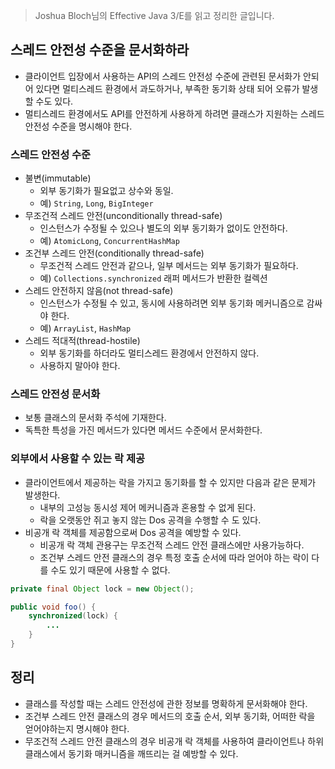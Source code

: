 > Joshua Bloch님의 Effective Java 3/E를 읽고 정리한 글입니다.
> 

## 스레드 안전성 수준을 문서화하라

- 클라이언트 입장에서 사용하는 API의 스레드 안전성 수준에 관련된 문서화가 안되어 있다면 멀티스레드 환경에서 과도하거나, 부족한 동기화 상태 되어 오류가 발생할 수도 있다.
- 멀티스레드 환경에서도 API를 안전하게 사용하게 하려면 클래스가 지원하는 스레드 안전성 수준을 명시해야 한다.

### 스레드 안전성 수준

- 불변(immutable)
    - 외부 동기화가 필요없고 상수와 동일.
    - 예) `String`, `Long`, `BigInteger`
- 무조건적 스레드 안전(unconditionally thread-safe)
    - 인스턴스가 수정될 수 있으나 별도의 외부 동기화가 없이도 안전하다.
    - 예) `AtomicLong`, `ConcurrentHashMap`
- 조건부 스레드 안전(conditionally thread-safe)
    - 무조건적 스레드 안전과 같으나, 일부 메서드는 외부 동기화가 필요하다.
    - 예) `Collections.synchronized` 래퍼 메서드가 반환한 컬렉션
- 스레드 안전하지 않음(not thread-safe)
    - 인스턴스가 수정될 수 있고, 동시에 사용하려면 외부 동기화 메커니즘으로 감싸야 한다.
    - 예) `ArrayList`, `HashMap`
- 스레드 적대적(thread-hostile)
    - 외부 동기화를 하더라도 멀티스레드 환경에서 안전하지 않다.
    - 사용하지 말아야 한다.

### 스레드 안전성 문서화

- 보통 클래스의 문서화 주석에 기재한다.
- 독특한 특성을 가진 메서드가 있다면 메서드 수준에서 문서화한다.

### 외부에서 사용할 수 있는 락 제공

- 클라이언트에서 제공하는 락을 가지고 동기화를 할 수 있지만 다음과 같은 문제가 발생한다.
    - 내부의 고성능 동시성 제어 메커니즘과 혼용할 수 없게 된다.
    - 락을 오랫동안 쥐고 놓지 않는 Dos 공격을 수행할 수 도 있다.
- 비공개 락 객체를 제공함으로써 Dos 공격을 예방할 수 있다.
    - 비공개 락 객체 관용구는 무조건적 스레드 안전 클래스에만 사용가능하다.
    - 조건부 스레드 안전 클래스의 경우 특정 호출 순서에 따라 얻어야 하는 락이 다를 수도 있기 때문에 사용할 수 없다.

```java
private final Object lock = new Object();

public void foo() {
    synchronized(lock) {
        ...
    }
}
```

## 정리

- 클래스를 작성할 때는 스레드 안전성에 관한 정보를 명확하게 문서화해야 한다.
- 조건부 스레드 안전 클래스의 경우 메서드의 호출 순서, 외부 동기화, 어떠한 락을 얻어야하는지 명시해야 한다.
- 무조건적 스레드 안전 클래스의 경우 비공개 락 객체를 사용하여 클라이언트나 하위 클래스에서 동기화 매커니즘을 깨뜨리는 걸 예방할 수 있다.